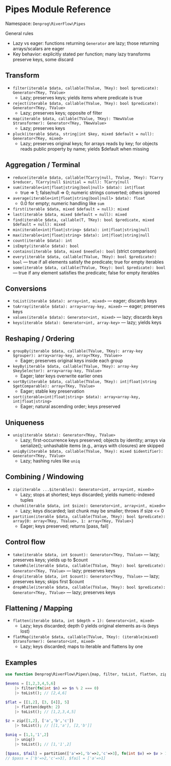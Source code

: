 # Pipes Module Reference

Namespace: `Denprog\RiverFlow\Pipes`

General rules
- Lazy vs eager: functions returning `Generator` are lazy; those returning arrays/scalars are eager
- Key behavior: explicitly stated per function; many lazy transforms preserve keys, some discard

## Transform
- `filter(iterable $data, callable(TValue, TKey): bool $predicate): Generator<TKey, TValue>`
  - Lazy; preserves keys; yields items where predicate is true
- `reject(iterable $data, callable(TValue, TKey): bool $predicate): Generator<TKey, TValue>`
  - Lazy; preserves keys; opposite of filter
- `map(iterable $data, callable(TValue, TKey): TNewValue $transformer): Generator<TKey, TNewValue>`
  - Lazy; preserves keys
- `pluck(iterable $data, string|int $key, mixed $default = null): Generator<TKey, mixed>`
  - Lazy; preserves original keys; for arrays reads by key; for objects reads public property by name; yields $default when missing

## Aggregation / Terminal
- `reduce(iterable $data, callable(TCarry|null, TValue, TKey): TCarry $reducer, TCarry|null $initial = null): TCarry|null`
- `sum(iterable<int|float|string|bool|null> $data): int|float`
  - true => 1; false/null => 0; numeric strings converted; others ignored
- `average(iterable<int|float|string|bool|null> $data): float`
  - 0.0 for empty; numeric handling like `sum`
- `first(iterable $data, mixed $default = null): mixed`
- `last(iterable $data, mixed $default = null): mixed`
- `find(iterable $data, callable(T, TKey): bool $predicate, mixed $default = null): mixed`
- `min(iterable<int|float|string> $data): int|float|string|null`
- `max(iterable<int|float|string> $data): int|float|string|null`
- `count(iterable $data): int`
- `isEmpty(iterable $data): bool`
- `contains(iterable $data, mixed $needle): bool` (strict comparison)
- `every(iterable $data, callable(TValue, TKey): bool $predicate): bool` — true if all elements satisfy the predicate; true for empty iterables
- `some(iterable $data, callable(TValue, TKey): bool $predicate): bool` — true if any element satisfies the predicate; false for empty iterables

## Conversions
- `toList(iterable $data): array<int, mixed>` — eager; discards keys
- `toArray(iterable $data): array<array-key, mixed>` — eager; preserves keys
- `values(iterable $data): Generator<int, mixed>` — lazy; discards keys
- `keys(iterable $data): Generator<int, array-key>` — lazy; yields keys

## Reshaping / Ordering
- `groupBy(iterable $data, callable(TValue, TKey): array-key $grouper): array<array-key, array<TKey, TValue>>`
  - Eager; preserves original keys inside each group
- `keyBy(iterable $data, callable(TValue, TKey): array-key $keySelector): array<array-key, TValue>`
  - Eager; later keys overwrite earlier ones
- `sortBy(iterable $data, callable(TValue, TKey): int|float|string $getComparable): array<TKey, TValue>`
  - Eager; stable key preservation
- `sort(iterable<int|float|string> $data): array<array-key, int|float|string>`
  - Eager; natural ascending order; keys preserved

## Uniqueness
- `uniq(iterable $data): Generator<TKey, TValue>`
  - Lazy; first-occurrence keys preserved; objects by identity; arrays via serialize(); unhashable items (e.g., arrays with closures) are skipped
- `uniqBy(iterable $data, callable(TValue, TKey): mixed $identifier): Generator<TKey, TValue>`
  - Lazy; hashing rules like `uniq`

## Combining / Windowing
- `zip(iterable ...$iterables): Generator<int, array<int, mixed>>`
  - Lazy; stops at shortest; keys discarded; yields numeric-indexed tuples
- `chunk(iterable $data, int $size): Generator<int, array<int, mixed>>`
  - Lazy; keys discarded; last chunk may be smaller; throws if size <= 0
- `partition(iterable $data, callable(TValue, TKey): bool $predicate): array{0: array<TKey, TValue>, 1: array<TKey, TValue>}`
  - Eager; keys preserved; returns [pass, fail]

## Control flow
- `take(iterable $data, int $count): Generator<TKey, TValue>` — lazy; preserves keys; yields up to $count
- `takeWhile(iterable $data, callable(TValue, TKey): bool $predicate): Generator<TKey, TValue>` — lazy; preserves keys
- `drop(iterable $data, int $count): Generator<TKey, TValue>` — lazy; preserves keys; skips first $count
- `dropWhile(iterable $data, callable(TValue, TKey): bool $predicate): Generator<TKey, TValue>` — lazy; preserves keys

## Flattening / Mapping
- `flatten(iterable $data, int $depth = 1): Generator<int, mixed>`
  - Lazy; keys discarded; depth 0 yields original elements as-is (keys lost)
- `flatMap(iterable $data, callable(TValue, TKey): (iterable|mixed) $transformer): Generator<int, mixed>`
  - Lazy; keys discarded; maps to iterable and flattens by one

## Examples
```php
use function Denprog\RiverFlow\Pipes\{map, filter, toList, flatten, zip, uniq, partition};

$evens = [1,2,3,4,5,6]
    |> filter(fn(int $n) => $n % 2 === 0)
    |> toList(); // [2,4,6]

$flat = [[1,2], [3, [4]], 5]
    |> flatten(depth: 2)
    |> toList(); // [1,2,3,4,5]

$z = zip([1,2], ['a','b','c'])
    |> toList(); // [[1,'a'], [2,'b']]

$uniq = [1,1,'1',2]
    |> uniq()
    |> toList(); // [1,'1',2]

[$pass, $fail] = partition(['a'=>1,'b'=>2,'c'=>3], fn(int $v) => $v > 1);
// $pass = ['b'=>2,'c'=>3], $fail = ['a'=>1]
```
